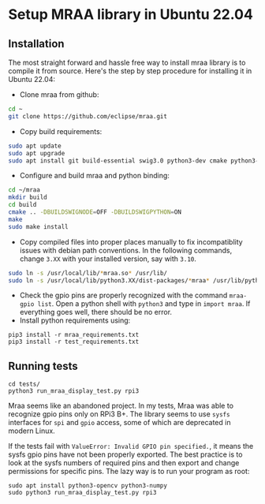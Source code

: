 # Setup MRAA library in Ubuntu 22.04

## Installation

The most straight forward and hassle free way to install mraa library is
to compile it from source. Here's the step by step procedure for installing
it in Ubuntu 22.04:

- Clone mraa from github:

```sh
cd ~
git clone https://github.com/eclipse/mraa.git
```
- Copy build requirements:

```sh
sudo apt update
sudo apt upgrade
sudo apt install git build-essential swig3.0 python3-dev cmake python3-is-python
```
- Configure and build mraa and python binding:

```sh
cd ~/mraa
mkdir build
cd build
cmake .. -DBUILDSWIGNODE=OFF -DBUILDSWIGPYTHON=ON
make
sudo make install
```
- Copy compiled files into proper places manually to fix incompatiblity issues with debian path
  conventions. In the following commands, change `3.XX` with your installed version, say with `3.10`.

```sh
sudo ln -s /usr/local/lib/*mraa.so* /usr/lib/
sudo ln -s /usr/local/lib/python3.XX/dist-packages/*mraa* /usr/lib/python3/dist-packages/
```
- Check the gpio pins are properly recognized with the command `mraa-gpio list`.
  Open a python shell with `python3` and type in `import mraa`. If everything
  goes well, there should be no error.
- Install python requirements using:
```
pip3 install -r mraa_requirements.txt
pip3 install -r test_requirements.txt
```

## Running tests

```
cd tests/
python3 run_mraa_display_test.py rpi3
```
Mraa seems like an abandoned project. In my tests, Mraa was able to recognize
gpio pins only on RPi3 B+. The library seems to use `sysfs` interfaces for
`spi` and `gpio` access, some of which are deprecated in modern Linux.

If the tests fail with `ValueError: Invalid GPIO pin specified.`, it means the
sysfs gpio pins have not been properly exported. The best practice is to look at
the sysfs numbers of required pins and then export and change permissions for
specific pins. The lazy way is to run your program as root:

```
sudo apt install python3-opencv python3-numpy
sudo python3 run_mraa_display_test.py rpi3
```
